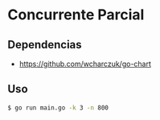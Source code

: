 # Concurrente Parcial #

## Dependencias ##

- <https://github.com/wcharczuk/go-chart>

## Uso ##

```bash
$ go run main.go -k 3 -n 800
```